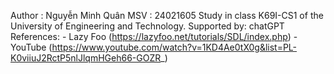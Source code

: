 Author : Nguyễn Minh Quân
MSV : 24021605 
Study in class K69I-CS1 of the University of Engineering and Technology.
Supported by: chatGPT
References: - Lazy Foo (https://lazyfoo.net/tutorials/SDL/index.php)
            - YouTube (https://www.youtube.com/watch?v=1KD4Ae0tX0g&list=PL-K0viiuJ2RctP5nlJlqmHGeh66-GOZR_)
